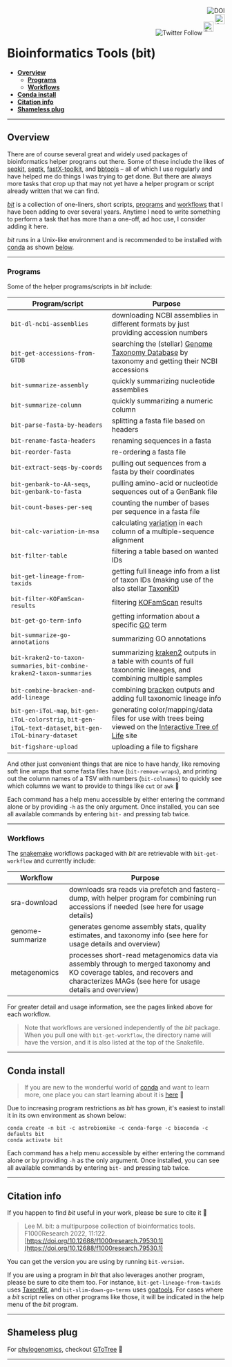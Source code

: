 <a href="https://zenodo.org/badge/latestdoi/59388885"><img align="right" src="https://zenodo.org/badge/59388885.svg" alt="DOI"></a>
<br>
<a href="https://github.com/AstrobioMike/bit#conda-install"><img align="right" alt="Conda installs" src="https://img.shields.io/badge/Conda%20installs-1,300+-blue" height="23"></a>
<br>
<a href="https://github.com/AstrobioMike/bit#citation-info"><img align="right" alt="Brief paper" src="https://img.shields.io/badge/Citation%20info-blue" height="23"></a>
<br>
<a href="https://twitter.com/AstrobioMike"><img align="right" alt="Twitter Follow" src="https://img.shields.io/twitter/follow/AstrobioMike?color=blue&style=social"></a>

# Bioinformatics Tools (bit)

* [**Overview**](#overview)
  * [**Programs**](#programs)
  * [**Workflows**](#workflows)
* [**Conda install**](#conda-install)  
* [**Citation info**](#citation-info)  
* [**Shameless plug**](#shameless-plug)  

---

## Overview 
There are of course several great and widely used packages of bioinformatics helper programs out there. Some of these include the likes of [seqkit](https://github.com/shenwei356/seqkit), [seqtk](https://github.com/lh3/seqtk), [fastX-toolkit](http://hannonlab.cshl.edu/fastx_toolkit/), and [bbtools](https://jgi.doe.gov/data-and-tools/bbtools/) – all of which I use regularly and have helped me do things I was trying to get done. But there are always more tasks that crop up that may not yet have a helper program or script already written that we can find.  

[*bit*](https://doi.org/10.12688/f1000research.79530.1) is a collection of one-liners, short scripts, [programs](#programs) and [workflows](#workflows) that I have been adding to over several years. Anytime I need to write something to perform a task that has more than a one-off, ad hoc use, I consider adding it here. 

*bit* runs in a Unix-like environment and is recommended to be installed with [conda](https://conda.io/docs/) as shown [below](#conda-install).  

---

### Programs
Some of the helper programs/scripts in _bit_ include:

| Program/script | Purpose | 
| ------- | ------- |
|  `bit-dl-ncbi-assemblies` | downloading NCBI assemblies in different formats by just providing accession numbers |  
| `bit-get-accessions-from-GTDB` | searching the (stellar) [Genome Taxonomy Database](https://gtdb.ecogenomic.org/) by taxonomy and getting their NCBI accessions |  
| `bit-summarize-assembly` | quickly summarizing nucleotide assemblies |  
| `bit-summarize-column` | quickly summarizing a numeric column |  
| `bit-parse-fasta-by-headers` | splitting a fasta file based on headers |  
| `bit-rename-fasta-headers` | renaming sequences in a fasta |  
| `bit-reorder-fasta` | re-ordering a fasta file |  
| `bit-extract-seqs-by-coords` | pulling out sequences from a fasta by their coordinates |  
| `bit-genbank-to-AA-seqs`, `bit-genbank-to-fasta` | pulling amino-acid or nucleotide sequences out of a GenBank file |  
| `bit-count-bases-per-seq` | counting the number of bases per sequence in a fasta file |  
| `bit-calc-variation-in-msa` | calculating [variation](http://scikit-bio.org/docs/0.5.3/generated/skbio.alignment.TabularMSA.conservation.html) in each column of a multiple-sequence alignment |  
| `bit-filter-table` | filtering a table based on wanted IDs |  
| `bit-get-lineage-from-taxids` | getting full lineage info from a list of taxon IDs (making use of the also stellar [TaxonKit](https://bioinf.shenwei.me/taxonkit/)) |  
| `bit-filter-KOFamScan-results` | filtering [KOFamScan](https://github.com/takaram/kofam_scan) results |  
| `bit-get-go-term-info` | getting information about a specific [GO](http://geneontology.org/) term |  
| `bit-summarize-go-annotations` | summarizing GO annotations |  
| `bit-kraken2-to-taxon-summaries`, `bit-combine-kraken2-taxon-summaries` | summarizing [kraken2](https://github.com/DerrickWood/kraken2) outputs in a table with counts of full taxonomic lineages, and combining multiple samples |  
| `bit-combine-bracken-and-add-lineage` | combining [bracken](https://github.com/jenniferlu717/Bracken) outputs and adding full taxonomic lineage info |  
| `bit-gen-iToL-map`, `bit-gen-iToL-colorstrip`, `bit-gen-iToL-text-dataset`, `bit-gen-iToL-binary-dataset` | generating color/mapping/data files for use with trees being viewed on the [Interactive Tree of Life](https://itol.embl.de/) site |  
| `bit-figshare-upload` | uploading a file to figshare |  

And other just convenient things that are nice to have handy, like removing soft line wraps that some fasta files have (`bit-remove-wraps`), and printing out the column names of a TSV with numbers (`bit-colnames`) to quickly see which columns we want to provide to things like `cut` or `awk` 🙂  

Each command has a help menu accessible by either entering the command alone or by providing `-h` as the only argument. Once installed, you can see all available commands by entering `bit-` and pressing tab twice.  

---

### Workflows
The [snakemake](https://snakemake.github.io/) workflows packaged with _bit_ are retrievable with `bit-get-workflow` and currently include:

| Workflow | Purpose |  
| ------- | ------- |  
| sra-download | downloads sra reads via prefetch and fasterq-dump, with helper program for combining run accessions if needed (see here for usage details) |  
| genome-summarize | generates genome assembly stats, quality estimates, and taxonomy info (see here for usage details and overview) |
| metagenomics | processes short-read metagenomics data via assembly through to merged taxonomy and KO coverage tables, and recovers and characterizes MAGs (see here for usage details and overview)

For greater detail and usage information, see the pages linked above for each workflow.

> Note that workflows are versioned independently of the _bit_ package. When you pull one with `bit-get-workflow`, the directory name will have the version, and it is also listed at the top of the Snakefile. 

---

## Conda install

> If you are new to the wonderful world of [conda](https://conda.io/docs/) and want to learn more, one place you can start learning about it is [here](https://astrobiomike.github.io/unix/conda-intro) 🙂  

Due to increasing program restrictions as *bit* has grown, it's easiest to install it in its own environment as shown below:  

```
conda create -n bit -c astrobiomike -c conda-forge -c bioconda -c defaults bit
conda activate bit
```

Each command has a help menu accessible by either entering the command alone or by providing `-h` as the only argument. Once installed, you can see all available commands by entering `bit-` and pressing tab twice.

---

## Citation info
If you happen to find *bit* useful in your work, please be sure to cite it 🙂

> Lee M. bit: a multipurpose collection of bioinformatics tools. F1000Research 2022, 11:122. [https://doi.org/10.12688/f1000research.79530.1](https://doi.org/10.12688/f1000research.79530.1)

You can get the version you are using by running `bit-version`.  

If you are using a program in *bit* that also leverages another program, please be sure to cite them too. For instance, `bit-get-lineage-from-taxids` uses [TaxonKit](https://bioinf.shenwei.me/taxonkit/), and `bit-slim-down-go-terms` uses [goatools](https://github.com/tanghaibao/goatools). For cases where a *bit* script relies on other programs like those, it will be indicated in the help menu of the *bit* program.  

---

## Shameless plug
For [phylogenomics](https://astrobiomike.github.io/genomics/phylogenomics), checkout [GToTree](https://github.com/AstrobioMike/GToTree/wiki) 🙂  

---
